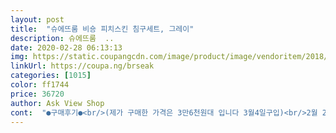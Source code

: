 ```yaml
---
layout: post 
title:  "슈에뜨룸 비숑 피치스킨 침구세트, 그레이" 
description: 슈에뜨룸  ..
date: 2020-02-28 06:13:13 
img: https://static.coupangcdn.com/image/product/image/vendoritem/2018/10/30/3584937276/9f8fbeff-289f-4413-9527-d0200317a004.jpg 
linkUrl: https://coupa.ng/brseak 
categories: [1015] 
color: ff1744 
price: 36720 
author: Ask View Shop 
cont:  "●구매후기●<br/>(제가 구매한 가격은 3만6천원대 입니다 3월4일구입)<br/>2월 25일 글수정 추가<br/>3월 10일 두번째 세탁 사진 추가(3,4번째 사진이 두번째 세탁후)<br/>5<br/> -7만원대 이불세트에 껴오는 한겹솜으로 덧대있는 배게커버에요 뒈에박.<br/>.<br/><br/>고정밴드 있는 패드`만` 사려고 해도 15천원이 넘잖아요 ㅎㅎ<br/>괜찮았어요<br/>구매를 망설이는 분이 계시다면<br/>그래도 이불덮어놓으면 아무도 모는다는~~~<br/>그렇다고 땀이 날 정도는 아니예요<br/>그리고 두께에 비해 놀랄정도로 따뜻합니다<br/>그리고 사실 패드,배게커버,차렵이불 세트인데도 너무 저렴한탓에<br/>그리고 슈퍼싱글침대에 패드가 작다는 소리가 있어서 식겁했는데<br/>그리고 저희집은 겨울엔 난방텐트에 전기장판쓰는집이라<br/>그리고 침대 고정밴드있어서 완전 나이스에요<br/>까칠한 주부예요<br/>나중에 가격 오르고 나서 아쉬워 마시고 당장 구매하셔요<br/>너무 좋은 상품이예요<br/>다만 사이즈가 구매할때 슈퍼싱글이나 더블이없어<br/>맨살에 계속 덮고 자는데도 좋아요<br/>모두가 걱정하는 허접함은 없어요 물론 당연히 비싸보이지도 않고요ㅋㅋ<br/>바로 덮으려고 제습기 돌리긴 했지만 딱 봐도 금방 마르는 재질이에요!<br/>배송 받자 마자 세탁하고 밤에 바로 침대에 세팅했어요<br/>보기가 민망하네요<br/>보일러 켜고 덮었다가 보일러껐어요<br/>보통 제습기 돌려도 이불이 이렇게 빨리 마르진 않으니까요 ㅎㅎ<br/>상태좋고 처음에 새 이불 냄새 살짝나요<br/>상품평만 봐서는 세탁해봐야 알겠지만 그냥 봐서는 가격대비 너무 좋아요 딸도 너무 맘에 들어합니다<br/>색상도 화면과 같아요 혹은 살짝 더 화사한?<br/>세탁하면 할수록 헤어짐 ㅋㅋ살다 살다 세탁한다고 헤어지는 이불 처음봄 그저 웃음만,,,세번 돌렸다간 다 찢어질듯 이젠 덥지도 못하겠고 찢어지기전에  쓰레기로 버렸어요 이딴 이불 세탁한다고 쓴 세제랑 섬유유연제가 아까워요 이것도 복불복인지 세탁해도 안 찢어지는 사람도 있그만  묵힌걸보낸건지 내껀 왜 이따구인지 짜증<br/>심지어 배게커버는 당연히 천만있는 커버겠지했는데<br/>싱글만있어서 상세 사이즈보고 샀는데<br/>앞으르 침구는 여기에서~~~~~<br/>오히려 살지말지 고민을 했는데 싼게 비지떡 이라는 말도 다 옛말인듯요<br/>우리 애기 슈퍼싱글침대에는 모자르지않고 딱 잘 맞아요<br/>이럼에도 불구하고<br/>이불이 이게 뭡니까?배송받고 먼지만 털고 탈취제 뿌려 그냥 쓰다가 이틀전에 세탁 한번 했는데 걸레 쪼가리가 되는 이것도 상품이라고 파나요?같이 구매한 다른 이불도 세탁 한번에 꼬라지가 이리됐네요 시장바닥에 파는 마넌짜리보다 못한 이불을 일회성도 아니고 세탁 한번하고 버리는 상품인건가요?아 진짜 글 쓰면서도 열받네<br/>저희껀 퀸이라 퀸사고 아들은 더블인데 상품이<br/>전 출근저에 깔아놓고 저녁에 바로 사용했는데<br/>전반적으로 대 만족<br/>제대로 사이즈체크못한 제 탓이죠<br/>참고로 최고 심하지만 알러시도 있고 후각도 성질도<br/>최근들어 산 물건중에 정만 별 백개라도 주고싶네요<br/>퀵은 딱 맞고  아들 더블침대는 이불은 넉넉한데<br/>패드가 양쪽으로 2센티정도씩 작아<br/>하지만 싸게 구매했기에 올?괜찮네 정도의 소리가 나오는 수준!<br/>한 여름 빼고 쓸수있는 이불이에요!<br/>혹여나 저처럼 다 맘에드는데 너무 싸서 혹시나 하는 생각에<br/>후기에 이불 뜯어진분도 있다 해서 고민햇는데<br/>" 
---
```

